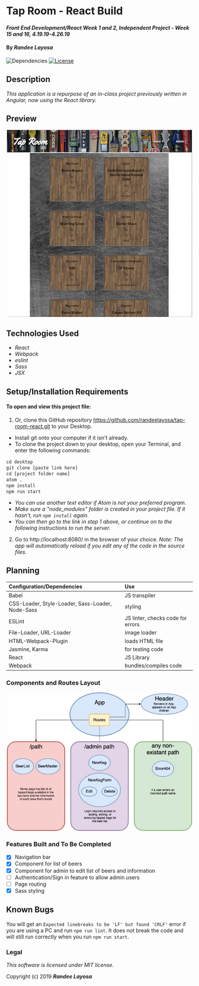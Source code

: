 # Tap Room - React Build

#### _Front End Development/React Week 1 and 2, Independent Project - Week 15 and 16, 4.19.19-4.26.19_

#### By _**Randee Layosa**_

![Dependencies](https://img.shields.io/badge/dependencies-up%20to%20date-brightgreen.svg)
[![License](https://img.shields.io/badge/license-MIT-blue.svg)](https://opensource.org/licenses/MIT)

## Description

_This application is a repurpose of an in-class project previously written in Angular, now using the React library._

## Preview
<p align="center">
<img src="src/assets/img/preview.png" width="500" height="504" title="">
</p>

## Technologies Used

  * _React_
  * _Webpack_
  * _eslint_
  * _Sass_
  * _JSX_

## Setup/Installation Requirements

#### To open and view this project file:
1. Or, clone this GitHub repository https://github.com/randeelayosa/tap-room-react.git to your Desktop.
  * Install git onto your computer if it isn't already.
  * To clone the project down to your desktop, open your Terminal, and enter the following commands:
  ```
  cd desktop
  git clone [paste link here]
  cd [project folder name]
  atom .
  npm install
  npm run start
  ```
  * _You can use another text editor if Atom is not your preferred program._
  * _Make sure a "node_modules" folder is created in your project file. If it hasn't, run `npm install` again._
  * _You can then go to the link in step 1 above, or continue on to the following instructions to run the server._
2. Go to http://localhost:8080/ in the browser of your choice. _Note: The app will automatically reload if you edit any of the code in the source files._


## Planning

  | **Configuration/Dependencies** | **Use** |
| :-------------     | :------------- |
| Babel | JS transpiler |
| CSS-Loader, Style-Loader, Sass-Loader, Node-Sass | styling |
| ESLint | JS linter, checks code for errors |
| File-Loader, URL-Loader | image loader |
| HTML-Webpack-Plugin | loads HTML file |
| Jasmine, Karma | for testing code |
| React | JS Library |
| Webpack | bundles/compiles code |

### Components and Routes Layout

<p align="center">
  <img src="src/assets/img/diagram.jpg" width="500" height="373" title="Tap Room Component and Route Structure">
</p>

### Features Built and To Be Completed
- [x] Navigation bar
- [x] Component for list of beers
- [x] Component for admin to edit list of beers and information
- [ ] Authentication/Sign in feature to allow admin users
- [ ] Page routing
- [x] Sass styling

## Known Bugs
You will get an `Expected linebreaks to be 'LF' but found 'CRLF'` error if you are using a PC and run `npm run lint`. It does not break the code and will still run correctly when you run `npm run start`.

### Legal

*This software is licensed under MIT license.*

Copyright (c) 2019 **_Randee Layosa_**
